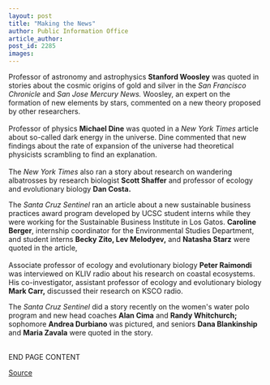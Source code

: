 ```yaml
---
layout: post
title: "Making the News"
author: Public Information Office
article_author: 
post_id: 2285
images:
---
```


<p>
  Professor of astronomy and astrophysics <b>Stanford Woosley</b> was quoted in stories about the cosmic origins of gold and silver in the <i>San Francisco Chronicle</i> and <i>San Jose Mercury News.</i> Woosley, an expert on the formation of new elements by stars, commented on a new theory proposed by other researchers.<br>
  <br>
  Professor of physics <b>Michael Dine</b> was quoted in a <i>New York Times</i> article about so-called dark energy in the universe. Dine commented that new findings about the rate of expansion of the universe had theoretical physicists scrambling to find an explanation.<br>
  <br>
  The <i>New York Times</i> also ran a story about research on wandering albatrosses by research biologist <b>Scott Shaffer</b> and professor of ecology and evolutionary biology <b>Dan Costa.</b>
</p>
<p>
  The <i>Santa Cruz Sentinel</i> ran an article about a new sustainable business practices award program developed by UCSC student interns while they were working for the Sustainable Business Institute in Los Gatos. <b>Caroline Berger</b>, internship coordinator for the Environmental Studies Department, and student interns <b>Becky Zito, Lev Melodyev,</b> and <b>Natasha Starz</b> were quoted in the article, <b><br>
  <br></b>Associate professor of ecology and evolutionary biology <b>Peter Raimondi</b> was interviewed on KLIV radio about his research on coastal ecosystems. His co-investigator, assistant professor of ecology and evolutionary biology <b>Mark Carr,</b> discussed their research on KSCO radio.
</p>
<p>
  The <i>Santa Cruz Sentinel</i> did a story recently on the women's water polo program and new head coaches <b>Alan Cima</b> and <b>Randy Whitchurch;</b> sophomore <b>Andrea Durbiano</b> was pictured, and seniors <b>Dana Blankinship</b> and <b>Maria Zavala</b> were quoted in the story.
</p>
<p>
  <br>
  END PAGE CONTENT
</p>
<p><a href="http://www1.ucsc.edu/currents/00-01/04-16/makenews.html" title="Permalink to makenews">Source</a></p>
